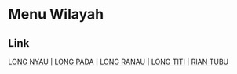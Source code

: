 # Menu Wilayah

## Link

[LONG NYAU](https://github.com/gigit-pemilu/pemilu-2024-65-kalimantan-utara/tree/main/pilpres/hitung-suara/sub/65-kalimantan-utara/sub/02-malinau/sub/15-sungai-tubu/sub/2001-long-nyau)
 | 
[LONG PADA](https://github.com/gigit-pemilu/pemilu-2024-65-kalimantan-utara/tree/main/pilpres/hitung-suara/sub/65-kalimantan-utara/sub/02-malinau/sub/15-sungai-tubu/sub/2005-long-pada)
 | 
[LONG RANAU](https://github.com/gigit-pemilu/pemilu-2024-65-kalimantan-utara/tree/main/pilpres/hitung-suara/sub/65-kalimantan-utara/sub/02-malinau/sub/15-sungai-tubu/sub/2003-long-ranau)
 | 
[LONG TITI](https://github.com/gigit-pemilu/pemilu-2024-65-kalimantan-utara/tree/main/pilpres/hitung-suara/sub/65-kalimantan-utara/sub/02-malinau/sub/15-sungai-tubu/sub/2002-long-titi)
 | 
[RIAN TUBU](https://github.com/gigit-pemilu/pemilu-2024-65-kalimantan-utara/tree/main/pilpres/hitung-suara/sub/65-kalimantan-utara/sub/02-malinau/sub/15-sungai-tubu/sub/2004-rian-tubu)

